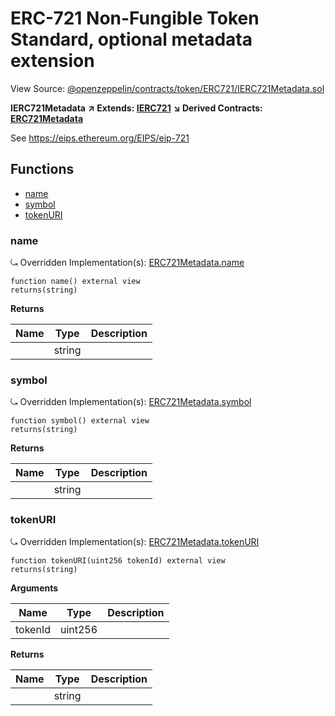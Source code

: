 # ERC-721 Non-Fungible Token Standard, optional metadata extension

View Source: [@openzeppelin/contracts/token/ERC721/IERC721Metadata.sol](https://github.com/Dapp-Wizards/Avastars-Contracts/blob/master/@openzeppelin/contracts/token/ERC721/IERC721Metadata.sol)

**IERC721Metadata** **↗ Extends: [IERC721](IERC721.md)**
**↘ Derived Contracts: [ERC721Metadata](ERC721Metadata.md)**

See https://eips.ethereum.org/EIPS/eip-721

## **Functions**

- [name](#name)
- [symbol](#symbol)
- [tokenURI](#tokenuri)

### name

⤿ Overridden Implementation(s): [ERC721Metadata.name](ERC721Metadata.md#name)

```solidity
function name() external view
returns(string)
```

**Returns**

| Name        | Type           | Description  |
| ------------- |------------- | -----|
|  | string |  | 

### symbol

⤿ Overridden Implementation(s): [ERC721Metadata.symbol](ERC721Metadata.md#symbol)

```solidity
function symbol() external view
returns(string)
```

**Returns**

| Name        | Type           | Description  |
| ------------- |------------- | -----|
|  | string |  | 

### tokenURI

⤿ Overridden Implementation(s): [ERC721Metadata.tokenURI](ERC721Metadata.md#tokenuri)

```solidity
function tokenURI(uint256 tokenId) external view
returns(string)
```

**Arguments**

| Name        | Type           | Description  |
| ------------- |------------- | -----|
| tokenId | uint256 |  | 

**Returns**

| Name        | Type           | Description  |
| ------------- |------------- | -----|
|  | string |  | 

